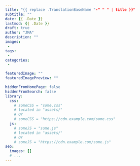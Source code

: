 ```yaml
---
title: "{{ replace .TranslationBaseName "-" " " | title }}"
subtitle: ""
date: {{ .Date }}
lastmod: {{ .Date }}
draft: true
author: "JMA"
description: ""
images: 
 - 
tags: 
 - 
categories: 
 - 

featuredImage: ""
featuredImagePreview: ""

hiddenFromHomePage: false
hiddenFromSearch: false
library:
  css:
    # someCSS = "some.css"
    # located in "assets/"
    # Or
    # someCSS = "https://cdn.example.com/some.css"
  js:
    # someJS = "some.js"
    # located in "assets/"
    # Or
    # someJS = "https://cdn.example.com/some.js"
seo:
  images: []
  # ...
---
```


<!--more-->
